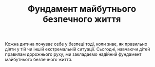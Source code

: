 ﻿---
title: Фундамент майбутнього безпечного життя
---

Кожна дитина почуває себе у безпеці тоді, коли знає, як правильно діяти у тій чи іншій екстремальній ситуації. Сьогодні, навчаючи дітей правилам дорожнього руху, ми закладаємо надійний фундамент майбутнього безпечного життя.

<youtube id="rwFSAvQ8KV8" />
